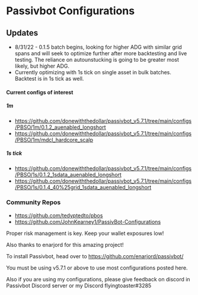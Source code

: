 # Passivbot Configurations
## Updates
  * 8/31/22 - 0.1.5 batch begins, looking for higher ADG with similar grid spans and will seek to optimize further after more backtesting and live testing. The reliance on autounstucking is going to be greater most likely, but higher ADG.
  * Currently optimizing with 1s tick on single asset in bulk batches. Backtest is in 1s tick as well.
#### Current configs of interest
##### 1m
  * https://github.com/donewiththedollar/passivbot_v5.7.1/tree/main/configs/PBSO/1m/0.1.2_auenabled_longshort
  * https://github.com/donewiththedollar/passivbot_v5.7.1/tree/main/configs/PBSO/1m/mdcl_hardcore_scalp
##### 1s tick
  * https://github.com/donewiththedollar/passivbot_v5.7.1/tree/main/configs/PBSO/1s/0.1.2_1sdata_auenabled_longshort
  * https://github.com/donewiththedollar/passivbot_v5.7.1/tree/main/configs/PBSO/1s/0.1.4_40%25grid_1sdata_auenabled_longshort
### Community Repos
  * https://github.com/tedyptedto/pbos
  * https://github.com/JohnKearney1/PassivBot-Configurations
  

Proper risk management is key. Keep your wallet exposures low!

Also thanks to enarjord for this amazing project!

To install Passivbot, head over to https://github.com/enarjord/passivbot/

You must be using v5.7.1 or above to use most configurations posted here.

Also if you are using my configurations, please give feedback on discord in Passivbot Discord server or my Discord flyingtoaster#3285
